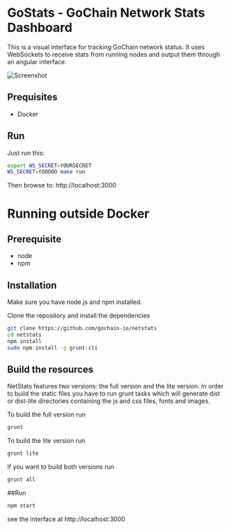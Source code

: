 GoStats - GoChain Network Stats Dashboard
============

This is a visual interface for tracking GoChain network status. It uses WebSockets to receive stats from running nodes and output them through an angular interface.

![Screenshot](screenshot.png?raw=true)

## Prequisites

* Docker

## Run

Just run this:

```sh
export WS_SECRET=YOURSECRET
WS_SECRET=YOOOOO make run
```

Then browse to: http://localhost:3000

# Running outside Docker

## Prerequisite
* node
* npm

## Installation
Make sure you have node.js and npm installed.

Clone the repository and install the dependencies

```bash
git clone https://github.com/gochain-io/netstats
cd netstats
npm install
sudo npm install -g grunt-cli
```

## Build the resources
NetStats features two versions: the full version and the lite version. In order to build the static files you have to run grunt tasks which will generate dist or dist-lite directories containing the js and css files, fonts and images.


To build the full version run
```bash
grunt
```

To build the lite version run
```bash
grunt lite
```

If you want to build both versions run
```bash
grunt all
```

##Run

```bash
npm start
```

see the interface at http://localhost:3000
